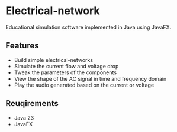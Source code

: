 # Electrical-network

Educational simulation software implemented in Java using JavaFX.

## Features
- Build simple electrical-networks
- Simulate the current flow and voltage drop
- Tweak the parameters of the components
- View the shape of the AC signal in time and frequency domain
- Play the audio generated based on the current or voltage

## Reuqirements
- Java 23
- JavaFX
